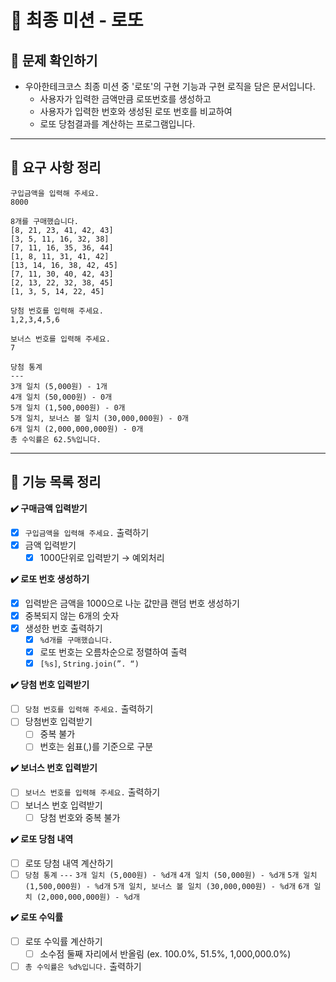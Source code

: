 # 🦋 최종 미션 - 로또

## **👀 문제 확인하기**

- 우아한테크코스 최종 미션 중 '로또'의 구현 기능과 구현 로직을 담은 문서입니다.
    - 사용자가 입력한 금액만큼 로또번호를 생성하고
    - 사용자가 입력한 번호와 생성된 로또 번호를 비교하여
    - 로또 당첨결과를 계산하는 프로그램입니다.

---

## 📌 **요구 사항 정리**
```
구입금액을 입력해 주세요.
8000

8개를 구매했습니다.
[8, 21, 23, 41, 42, 43] 
[3, 5, 11, 16, 32, 38] 
[7, 11, 16, 35, 36, 44] 
[1, 8, 11, 31, 41, 42] 
[13, 14, 16, 38, 42, 45] 
[7, 11, 30, 40, 42, 43] 
[2, 13, 22, 32, 38, 45] 
[1, 3, 5, 14, 22, 45]

당첨 번호를 입력해 주세요.
1,2,3,4,5,6

보너스 번호를 입력해 주세요.
7

당첨 통계
---
3개 일치 (5,000원) - 1개
4개 일치 (50,000원) - 0개
5개 일치 (1,500,000원) - 0개
5개 일치, 보너스 볼 일치 (30,000,000원) - 0개
6개 일치 (2,000,000,000원) - 0개
총 수익률은 62.5%입니다.
```

---

## 📝 **기능 목록 정리**

**✔️ 구매금액 입력받기**

- [x]  `구입금액을 입력해 주세요.` 출력하기
- [x]  금액 입력받기
    - [x]  1000단위로 입력받기 → 예외처리

**✔️ 로또 번호 생성하기**

- [x]  입력받은 금액을 1000으로 나눈 값만큼 랜덤 번호 생성하기
- [x]  중복되지 않는 6개의 숫자
- [x]  생성한 번호 출력하기
    - [x]  `%d개를 구매했습니다.`
    - [x]  로또 번호는 오름차순으로 정렬하여 출력
    - [x]  `[%s]`, `String.join(”. “)`

**✔️ 당첨 번호 입력받기**

- [ ]  `당첨 번호를 입력해 주세요.` 출력하기
- [ ]  당첨번호 입력받기
    - [ ]  중복 불가
    - [ ]  번호는 쉼표(,)를 기준으로 구분

**✔️ 보너스 번호 입력받기**

- [ ]  `보너스 번호를 입력해 주세요.` 출력하기
- [ ]  보너스 번호 입력받기
    - [ ]  당첨 번호와 중복 불가

**✔️ 로또 당첨 내역**

- [ ]  로또 당첨 내역 계산하기
- [ ]  `당첨 통계`
  `---`
  `3개 일치 (5,000원) - %d개`
  `4개 일치 (50,000원) - %d개`
  `5개 일치 (1,500,000원) - %d개`
  `5개 일치, 보너스 볼 일치 (30,000,000원) - %d개`
  `6개 일치 (2,000,000,000원) - %d개`

**✔️ 로또 수익률**

- [ ]  로또 수익률 계산하기
    - [ ]  소수점 둘째 자리에서 반올림 (ex. 100.0%, 51.5%, 1,000,000.0%)
- [ ]  `총 수익률은 %d%입니다.` 출력하기